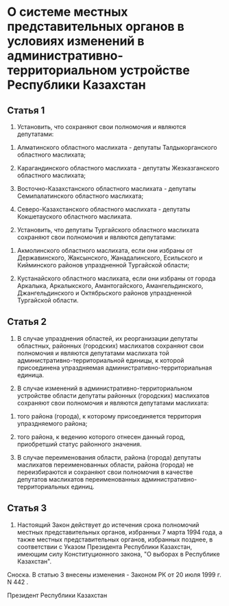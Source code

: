 # О системе местных представительных органов в условиях изменений в административно-территориальном устройстве Республики Казахстан

## Статья 1

1. Установить, что сохраняют свои полномочия и являются депутатами:

1) Алматинского областного маслихата - депутаты Талдыкорганского областного маслихата;

2) Карагандинского областного маслихата - депутаты Жезказганского областного маслихата;

3) Восточно-Казахстанского областного маслихата - депутаты Семипалатинского областного маслихата;

4) Северо-Казахстанского областного маслихата - депутаты Кокшетауского областного маслихата.

2. Установить, что депутаты Тургайского областного маслихата сохраняют свои полномочия и являются депутатами:

1) Акмолинского областного маслихата, если они избраны от Державинского, Жаксынского, Жанадалинского, Есильского и Кийминского районов упраздненной Тургайской области;

2) Кустанайского областного маслихата, если они избраны от города Аркалыка, Аркалыкского, Амантогайского, Амангельдинского, Джангельдинского и Октябрьского районов упраздненной Тургайской области.

## Статья 2

1. В случае упразднения областей, их реорганизации депутаты областных, районных (городских) маслихатов сохраняют свои полномочия и являются депутатами маслихата той административно-территориальной единицы, к которой присоединена упраздняемая административно-территориальная единица.

2. В случае изменений в административно-территориальном устройстве области депутаты районных (городских) маслихатов сохраняют свои полномочия и являются депутатами маслихата:

1) того района (города), к которому присоединяется территория упраздняемого района;

2) того района, к ведению которого отнесен данный город, приобретший статус районного значения.

3. В случае переименования области, района (города) депутаты маслихатов переименованных области, района (города) не переизбираются и сохраняют свои полномочия в качестве депутатов маслихатов переименованных административно-территориальных единиц.

## Статья 3

1. Настоящий Закон действует до истечения срока полномочий местных представительных органов, избранных 7 марта 1994 года, а также местных представительных органов, избранных позднее, в соответствии с Указом Президента Республики Казахстан, имеющим силу Конституционного закона, "О выборах в Республике Казахстан".

Сноска. В статью 3 внесены изменения - Законом РК от 20 июля 1999 г. N 442 .

Президент Республики Казахстан

